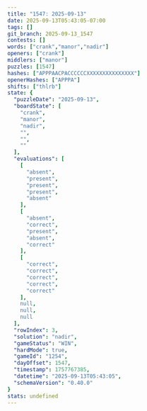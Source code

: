 ```yaml
---
title: "1547: 2025-09-13"
date: 2025-09-13T05:43:05-07:00
tags: []
git_branch: 2025-09-13_1547
contests: []
words: ["crank","manor","nadir"]
openers: ["crank"]
middlers: ["manor"]
puzzles: [1547]
hashes: ["APPPAACPACCCCCCXXXXXXXXXXXXXXX"]
openerHashes: ["APPPA"]
shifts: ["thlrb"]
state: {
  "puzzleDate": "2025-09-13",
  "boardState": [
    "crank",
    "manor",
    "nadir",
    "",
    "",
    ""
  ],
  "evaluations": [
    [
      "absent",
      "present",
      "present",
      "present",
      "absent"
    ],
    [
      "absent",
      "correct",
      "present",
      "absent",
      "correct"
    ],
    [
      "correct",
      "correct",
      "correct",
      "correct",
      "correct"
    ],
    null,
    null,
    null
  ],
  "rowIndex": 3,
  "solution": "nadir",
  "gameStatus": "WIN",
  "hardMode": true,
  "gameId": "1254",
  "dayOffset": 1547,
  "timestamp": 1757767385,
  "datetime": "2025-09-13T05:43:05",
  "schemaVersion": "0.40.0"
}
stats: undefined
---
```

<!-- more -->
